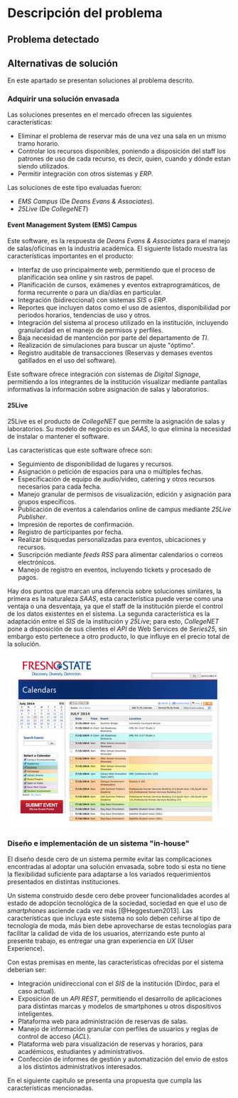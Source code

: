 # Descripción del problema

## Problema detectado

<!-- Llename! -->

<!--
La asignación de recursos debe permitir saltearse los horarios definidos en el sistema académico oficial (Dirdoc), debido a los cambios extraprogramáticos acordados entre los estudiantes y el docente. # Se permiten malas prácticas académicas (En serio??), pero asi es la realidad...
-->

## Alternativas de solución

En este apartado se presentan soluciones al problema descrito.

### Adquirir una solución envasada

Las soluciones presentes en el mercado ofrecen las siguientes características:

* Eliminar el problema de reservar más de una vez una sala en un mismo tramo horario.
* Controlar los recursos disponibles, poniendo a disposición del staff los patrones de uso de cada recurso, es decir, quien, cuando y dónde estan siendo utilizados.
* Permitir integración con otros sistemas y _ERP_.

Las soluciones de este tipo evaluadas fueron:

* _EMS Campus_ (De _Deans Evans & Associates_).
* _25Live_ (De _CollegeNET_)


#### Event Management System (EMS) Campus

Este software, es la respuesta de _Deans Evans & Associates_ para el manejo de salas/oficinas en la industria académica. El siguiente listado muestra las características importantes en el producto:

* Interfaz de uso principalmente web, permitiendo que el proceso de planificación sea online y sin rastros de papel.
* Planificación de cursos, exámenes y eventos extraprogramáticos, de forma recurrente o para un día/días en particular.
* Integración (bidireccional) con sistemas _SIS_ o _ERP_.
* Reportes que incluyen datos como el uso de asientos, disponibilidad por periodos horarios, tendencias de uso y otros.
* Integración del sistema al proceso utilizado en la institución, incluyendo granularidad en el manejo de permisos y perfiles.
* Baja necesidad de mantención por parte del departamento de _TI_.
* Realización de simulaciones para buscar un ajuste "óptimo".
* Registro auditable de transacciones (Reservas y demases eventos gatillados en el uso del software).

Este software ofrece integración con sistemas de _Digital Signage_, permitiendo a los integrantes de la institución visualizar mediante pantallas informativas la información sobre asignación de salas y laboratorios.

#### 25Live

25Live es el producto de _CollegeNET_ que permite la asignación de salas y laboratorios. Su modelo de negocio es un _SAAS_, lo que elimina la necesidad de instalar o mantener el software.

Las características que este software ofrece son:

* Seguimiento de disponibilidad de lugares y recursos.
* Asignación o petición de espacios para una o múltiples fechas.
* Especificación de equipo de audio/video, catering y otros recursos necesarios para cada fecha.
* Manejo granular de permisos de visualización, edición y asignación para grupos específicos.
* Publicación de eventos a calendarios online de campus mediante _25Live Publisher_.
* Impresión de reportes de confirmación.
* Registro de participantes por fecha.
* Realizar búsquedas personalizadas para eventos, ubicaciones y recursos.
* Suscripción mediante _feeds RSS_ para alimentar calendarios o correos electrónicos.
* Manejo de registro en eventos, incluyendo tickets y procesado de pagos.

Hay dos puntos que marcan una diferencia sobre soluciones similares, la primera es la naturaleza _SAAS_, esta característica puede verse como una ventaja o una desventaja, ya que el staff de la institución pierde el control de los datos existentes en el sistema. La segunda característica es la adaptación entre el _SIS_ de la institución y _25Live_; para esto, _CollegeNET_ pone a disposición de sus clientes el _API_ de Web Services de _Series25_, sin embargo esto pertenece a otro producto, lo que influye en el precio total de la solución.

![25Live Screenshot](source/figures/003_screenshot_25live.jpg)

### Diseño e implementación de un sistema "in-house"

El diseño desde cero de un sistema permite evitar las complicaciones encontradas al adoptar una solución envasada, sobre todo si esta no tiene la flexibilidad suficiente para adaptarse a los variados requerimientos presentados en distintas instituciones.

Un sistema construido desde cero debe proveer funcionalidades acordes al estado de adopción tecnológica de la sociedad, sociedad en que el uso de _smartphones_ asciende cada vez más [@Heggestuen2013]. Las características que incluya este sistema no solo deben ceñirse al tipo de tecnología de moda, más bien debe aprovecharse de estas tecnologías para facilitar la calidad de vida de los usuarios, aterrizando este punto al presente trabajo, es entregar una gran experiencia en _UX_ (User Experience).

Con estas premisas en mente, las características ofrecidas por el sistema deberian ser:

* Integración unidireccional con el _SIS_ de la institución (Dirdoc, para el caso actual).
* Exposición de un _API REST_, permitiendo el desarrollo de aplicaciones para distintas marcas y modelos de smartphones u otros dispositivos inteligentes.
* Plataforma web para administración de reservas de salas.
* Manejo de información granular con perfiles de usuarios y reglas de control de acceso (_ACL_).
* Plataforma web para visualización de reservas y horarios, para académicos, estudiantes y administrativos.
* Confección de informes de gestión y automatización del envio de estos a los distintos administrativos interesados.

En el siguiente capitulo se presenta una propuesta que cumpla las características mencionadas.
